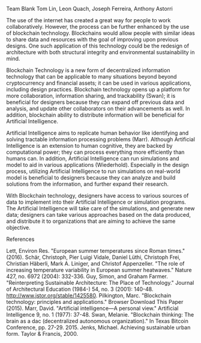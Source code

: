 Team Blank 
Tom Lin, Leon Quach, Joseph Ferreira, Anthony Astorri 

The use of the internet has created a great way for people to work collaboratively. However, the process can be further enhanced by the use of blockchain technology. Blockchains would allow people with similar ideas to share data and resources with the goal of improving upon previous designs. One such application of this technology could be the redesign of architecture with both structural integrity and environmental sustainability in mind.


Blockchain Technology is a new form of decentralized information technology that can be applicable to many situations beyond beyond cryptocurrency and financial assets; it can be used in various applications, including design practices. Blockchain technology opens up a platform for more collaboration, information sharing, and trackability (Swan); it is beneficial for designers because they can expand off previous data and analysis, and update other collaborators on their advancements as well. In addition, blockchain ability to distribute information will be beneficial for Artificial Intelligence.

Artificial Intelligence aims to replicate human behavior like identifying and solving tractable information processing problems (Marr). Although Artificial Intelligence is an extension to human cognitive, they are backed by computational power; they can process everything more efficiently than humans can. In addition, Artificial Intelligence can run simulations and model to aid in various applications (Wiederhold). Especially in the design process, utilizing Artificial Intelligence to run simulations on real-world model is beneficial to designers because they can analyze and build solutions from the information, and further expand their research.

With Blockchain technology, designers have access to various sources of data to implement into their Artificial Intelligence or simulation programs. The Artificial Intelligence will take care of the simulations, and generate new data; designers can take various approaches based on the data produced, and distribute it to organizations that are aiming to achieve the same objective. 

References 

Lett, Environ Res. "European summer temperatures since Roman times." (2016).
Schär, Christoph, Pier Luigi Vidale, Daniel Lüthi, Christoph Frei, Christian Häberli, Mark A. Liniger, and Christof Appenzeller. "The role of increasing temperature variability in European summer heatwaves." Nature 427, no. 6972 (2004): 332-336.
Guy, Simon, and Graham Farmer. "Reinterpreting Sustainable Architecture: The Place of Technology." Journal of Architectural Education (1984-) 54, no. 3 (2001): 140-48. http://www.jstor.org/stable/1425580.
Pilkington, Marc. "Blockchain technology: principles and applications." Browser Download This Paper (2015).
Marr, David. "Artificial intelligence—A personal view." Artificial Intelligence 9, no. 1 (1977): 37-48.
Swan, Melanie. "Blockchain thinking: The brain as a dac (decentralized autonomous organization)." In Texas Bitcoin Conference, pp. 27-29. 2015.
Jenks, Michael. Achieving sustainable urban form. Taylor & Francis, 2000.
